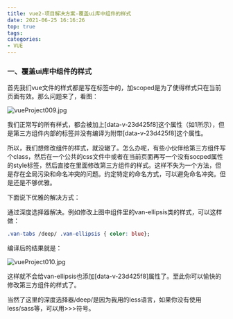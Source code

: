 ```yaml
---
title: vue2-项目解决方案-覆盖ui库中组件的样式
date: 2021-06-25 16:16:26
top: true
tags:
categories:
- VUE
---
```

### 一、覆盖ui库中组件的样式

首先我们vue文件的样式都是写在<style lang="less" scoped></style>标签中的，加scoped是为了使得样式只在当前页面有效。那么问题来了，看图：

![vueProject009.jpg](http://alivnram-test.oss-cn-beijing.aliyuncs.com/alivnblog/vueProject009.jpg)

我们正常写的所有样式，都会被加上[data-v-23d425f8]这个属性（如1所示），但是第三方组件内部的标签并没有编译为附带[data-v-23d425f8]这个属性。

所以，我们想修改组件的样式，就没辙了。怎么办呢，有些小伙伴给第三方组件写个class，然后在一个公共的css文件中或者在当前页面再写一个没有socped属性的style标签，然后直接在里面修改第三方组件的样式。这样不失为一个方法，但是存在全局污染和命名冲突的问题。约定特定的命名方式，可以避免命名冲突。但是还是不够优雅。

下面说下优雅的解决方式：

通过深度选择器解决。例如修改上图中组件里的van-ellipsis类的样式，可以这样做：

```css
.van-tabs /deep/ .van-ellipsis { color: blue};
```

编译后的结果就是：

![vueProject010.jpg](http://alivnram-test.oss-cn-beijing.aliyuncs.com/alivnblog/vueProject010.jpg)

这样就不会给van-ellipsis也添加[data-v-23d425f8]属性了。至此你可以愉快的修改第三方组件的样式了。

当然了这里的深度选择器/deep/是因为我用的less语言，如果你没有使用less/sass等，可以用>>>符号。